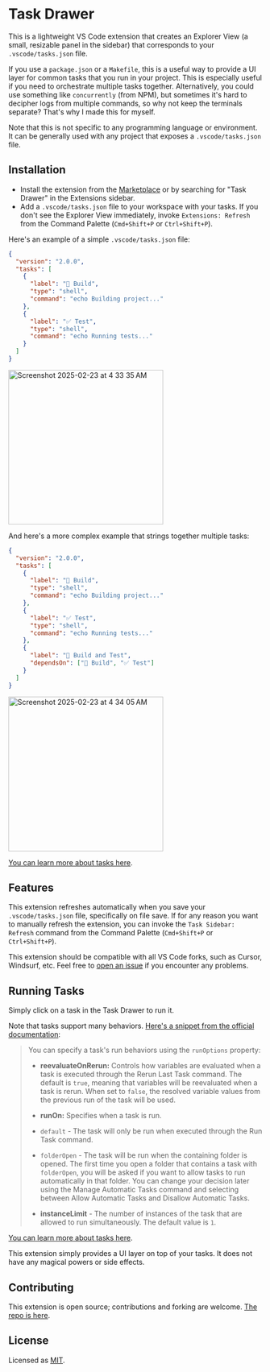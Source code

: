 # Task Drawer

This is a lightweight VS Code extension that creates an Explorer View (a small, resizable panel in the sidebar) that corresponds to your `.vscode/tasks.json` file.

If you use a `package.json` or a `Makefile`, this is a useful way to provide a UI layer for common tasks that you run in your project. This is especially useful if you need to orchestrate multiple tasks together. Alternatively, you could use something like `concurrently` (from NPM), but sometimes it's hard to decipher logs from multiple commands, so why not keep the terminals separate? That's why I made this for myself.

Note that this is not specific to any programming language or environment. It can be generally used with any project that exposes a `.vscode/tasks.json` file.

## Installation

- Install the extension from the [Marketplace](https://marketplace.visualstudio.com/items?itemName=zaydek.task-drawer) or by searching for "Task Drawer" in the Extensions sidebar.
- Add a `.vscode/tasks.json` file to your workspace with your tasks. If you don't see the Explorer View immediately, invoke `Extensions: Refresh` from the Command Palette (`Cmd+Shift+P` or `Ctrl+Shift+P`).

Here's an example of a simple `.vscode/tasks.json` file:

```json
{
  "version": "2.0.0",
  "tasks": [
    {
      "label": "🚀 Build",
      "type": "shell",
      "command": "echo Building project..."
    },
    {
      "label": "✅ Test",
      "type": "shell",
      "command": "echo Running tests..."
    }
  ]
}
```

<img width="307" alt="Screenshot 2025-02-23 at 4 33 35 AM" src="https://github.com/user-attachments/assets/fbeedf64-008f-4c3b-8049-af130921798c" />

And here's a more complex example that strings together multiple tasks:

```json
{
  "version": "2.0.0",
  "tasks": [
    {
      "label": "🚀 Build",
      "type": "shell",
      "command": "echo Building project..."
    },
    {
      "label": "✅ Test",
      "type": "shell",
      "command": "echo Running tests..."
    },
    {
      "label": "🔧 Build and Test",
      "dependsOn": ["🚀 Build", "✅ Test"]
    }
  ]
}
```

<img width="307" alt="Screenshot 2025-02-23 at 4 34 05 AM" src="https://github.com/user-attachments/assets/16b281ed-81fc-4fc8-92d5-ce8baaab536a" />

[You can learn more about tasks here](https://code.visualstudio.com/docs/editor/tasks).

## Features

This extension refreshes automatically when you save your `.vscode/tasks.json` file, specifically on file save. If for any reason you want to manually refresh the extension, you can invoke the `Task Sidebar: Refresh` command from the Command Palette (`Cmd+Shift+P` or `Ctrl+Shift+P`).

This extension should be compatible with all VS Code forks, such as Cursor, Windsurf, etc. Feel free to [open an issue](https://github.com/zaydek/vscode-extension-task-drawer/issues) if you encounter any problems.

## Running Tasks

Simply click on a task in the Task Drawer to run it.

Note that tasks support many behaviors. [Here's a snippet from the official documentation](https://code.visualstudio.com/docs/editor/tasks#_run-behavior):

> You can specify a task's run behaviors using the `runOptions` property:
>
> - **reevaluateOnRerun:** Controls how variables are evaluated when a task is executed through the Rerun Last Task command. The default is `true`, meaning that variables will be reevaluated when a task is rerun. When set to `false`, the resolved variable values from the previous run of the task will be used.
>
> - **runOn:** Specifies when a task is run.
> - `default` - The task will only be run when executed through the Run Task command.
> - `folderOpen` - The task will be run when the containing folder is opened. The first time you open a folder that contains a task with `folderOpen`, you will be asked if you want to allow tasks to run automatically in that folder. You can change your decision later using the Manage Automatic Tasks command and selecting between Allow Automatic Tasks and Disallow Automatic Tasks.
>
> - **instanceLimit** - The number of instances of the task that are allowed to run simultaneously. The default value is `1`.

[You can learn more about tasks here](https://code.visualstudio.com/docs/editor/tasks).

This extension simply provides a UI layer on top of your tasks. It does not have any magical powers or side effects.

## Contributing

This extension is open source; contributions and forking are welcome. [The repo is here](https://github.com/zaydek/vscode-extension-task-drawer).

## License

Licensed as [MIT](https://github.com/zaydek/vscode-extension-task-drawer/blob/main/LICENSE).
